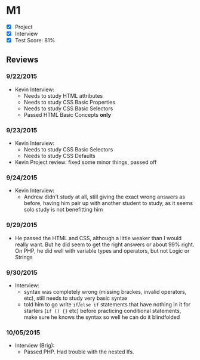 # M1

- [x] Project
- [x] Interview
- [x] Test Score: 81%

## Reviews

### 9/22/2015

- Kevin Interview: 
  - Needs to study HTML attributes
  - Needs to study CSS Basic Properties
  - Needs to study CSS Basic Selectors
  - Passed HTML Basic Concepts **only**

### 9/23/2015

- Kevin Interview:
  - Needs to study CSS Basic Selectors
  - Needs to study CSS Defaults
- Kevin Project review: fixed some minor things, passed off

### 9/24/2015

- Kevin Interview:
  - Andrew didn't study at all, still giving the exact wrong answers as before, having him pair up with another student to study, as it seems solo study is not benefitting him

### 9/29/2015

- He passed the HTML and CSS, although a little weaker than I would really want. But he did seem to get the right answers or about 99% right. On PHP, he did well with variable types and operators, but not Logic or Strings

### 9/30/2015

- Interview:
  - syntax was completely wrong (missing brackes, invalid operators, etc), still needs to study very basic syntax
  - told him to go write `if`/`else if` statements that have nothing in it for starters (`if () {}` etc) before practicing conditional statements, make sure he knows the syntax so well he can do it blindfolded

### 10/05/2015

- Interview (Brig):
  -   Passed PHP. Had trouble with the nested Ifs.
  
  
